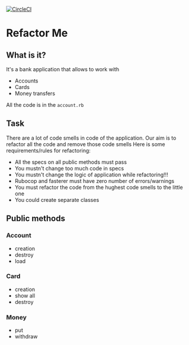 [![CircleCI](https://circleci.com/gh/bl0rch1d/refactoring/tree/develop.svg?style=svg)](https://circleci.com/gh/bl0rch1d/refactoring/tree/develop)

# Refactor Me

## What is it?

It's a bank application that allows to work with
* Accounts
* Cards
* Money transfers


All the code is in the `account.rb`

## Task

There are a lot of code smells in code of the application.
Our aim is to refactor all the code and remove those code smells
Here is some requirements/rules for refactoring:

- All the specs on all public methods must pass
- You mustn't change too much code in specs
- You mustn't change the logic of application while refactoring!!!
- Rubocop and fasterer must have zero number of errors/warnings
- You must refactor the code from the hughest code smells to the little one
- You could create separate classes

## Public methods

### Account

- creation
- destroy
- load

### Card

- creation
- show all
- destroy

### Money
- put
- withdraw
